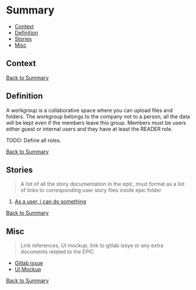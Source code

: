 # Summary

* [Context](#context)
* [Definition](#definition)
* [Stories](#stories)
* [Misc](#misc)

## Context

[Back to Summary](#summary)

## Definition

A workgroup is a collaborative space where you can upload files and folders. The workgroup belongs to the company not to a person, all the data will be kept even if the members leave this group. Members must be users either guest or internal users and they have at least the READER role.

TODO: Define all roles.

[Back to Summary](#summary)

## Stories

> A list of all the story documentation in the epic, must format as a list of links to corresponding user story files inside epic folder

1. [As a user, i can do something](./link-to-the-file.md)

[Back to Summary](#summary)

## Misc

> Link references, UI mockup, link to gitlab issye or any extra documents related to the EPIC

* [Gitlab issue]()
* [UI Mockup]()

[Back to Summary](#summary)
